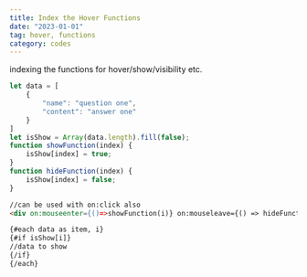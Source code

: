 ```yaml
---
title: Index the Hover Functions
date: "2023-01-01"
tag: hover, functions
category: codes
---
```


indexing the functions for hover/show/visibility etc.

```js
let data = [
	{
		"name": "question one",
		"content": "answer one"
	}
]
let isShow = Array(data.length).fill(false);
function showFunction(index) {
	isShow[index] = true;
}
function hideFunction(index) {
	isShow[index] = false;
}
```

```html
//can be used with on:click also
<div on:mouseenter={()=>showFunction(i)} on:mouseleave={() => hideFunction(i)}>
```

```html
{#each data as item, i}
{#if isShow[i]}
//data to show
{/if}
{/each}
```
